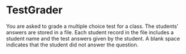 # TestGrader
You are asked to grade a multiple choice test for a class. The students’ answers are stored in a file. Each student record in the file includes a student name and the test answers given by the student. A blank space indicates that the student did not answer the question.
